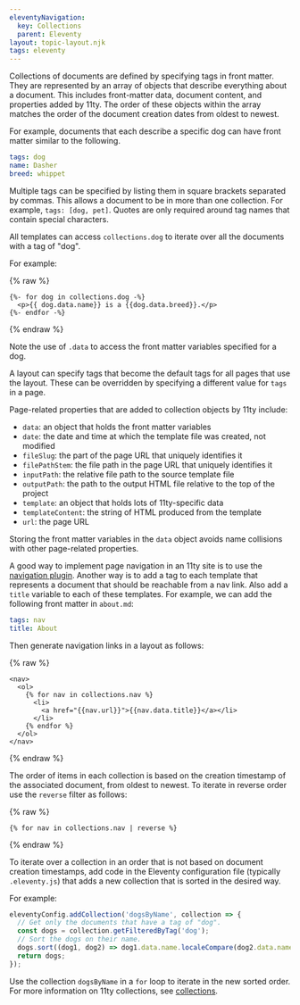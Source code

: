 ```yaml
---
eleventyNavigation:
  key: Collections
  parent: Eleventy
layout: topic-layout.njk
tags: eleventy
---
```


Collections of documents are defined by specifying tags in front matter.
They are represented by an array of objects
that describe everything about a document.
This includes front-matter data, document content,
and properties added by 11ty.
The order of these objects within the array matches
the order of the document creation dates from oldest to newest.

For example, documents that each describe a specific dog
can have front matter similar to the following.

```yaml
tags: dog
name: Dasher
breed: whippet
```

Multiple tags can be specified by listing them
in square brackets separated by commas.
This allows a document to be in more than one collection.
For example, `tags: [dog, pet]`.
Quotes are only required around tag names that contain special characters.

All templates can access `collections.dog` to
iterate over all the documents with a tag of "dog".

For example:

{% raw %}

```liquid
{%- for dog in collections.dog -%}
  <p>{{ dog.data.name}} is a {{dog.data.breed}}.</p>
{%- endfor -%}
```

{% endraw %}

Note the use of `.data` to access the front matter variables
specified for a dog.

A layout can specify tags that become the default tags
for all pages that use the layout.
These can be overridden by specifying a different value for `tags` in a page.

Page-related properties that are added to collection objects by 11ty include:

- `data`: an object that holds the front matter variables
- `date`: the date and time at which the template file was created, not modified
- `fileSlug`: the part of the page URL that uniquely identifies it
- `filePathStem`: the file path in the page URL that uniquely identifies it
- `inputPath`: the relative file path to the source template file
- `outputPath`: the path to the output HTML file relative to the top of the project
- `template`: an object that holds lots of 11ty-specific data
- `templateContent`: the string of HTML produced from the template
- `url`: the page URL

Storing the front matter variables in the `data` object
avoids name collisions with other page-related properties.

A good way to implement page navigation in an 11ty site is to use
the [navigation plugin](/blog/navigation-plugin).
Another way is to add a tag to each template that represents
a document that should be reachable from a nav link.
Also add a `title` variable to each of these templates.
For example, we can add the following front matter in `about.md`:

```yaml
tags: nav
title: About
```

Then generate navigation links in a layout as follows:

{% raw %}

```liquid
<nav>
  <ol>
    {% for nav in collections.nav %}
      <li>
        <a href="{{nav.url}}">{{nav.data.title}}</a></li>
      </li>
    {% endfor %}
  </ol>
</nav>
```

{% endraw %}

The order of items in each collection is based on the creation timestamp
of the associated document, from oldest to newest.
To iterate in reverse order use the `reverse` filter as follows:

{% raw %}

```liquid
{% for nav in collections.nav | reverse %}
```

{% endraw %}

To iterate over a collection in an order
that is not based on document creation timestamps,
add code in the Eleventy configuration file (typically `.eleventy.js`)
that adds a new collection that is sorted in the desired way.

For example:

```js
eleventyConfig.addCollection('dogsByName', collection => {
  // Get only the documents that have a tag of "dog".
  const dogs = collection.getFilteredByTag('dog');
  // Sort the dogs on their name.
  dogs.sort((dog1, dog2) => dog1.data.name.localeCompare(dog2.data.name));
  return dogs;
});
```

Use the collection `dogsByName` in a `for` loop
to iterate in the new sorted order.
For more information on 11ty collections,
see [collections](https://www.11ty.dev/docs/collections/).
